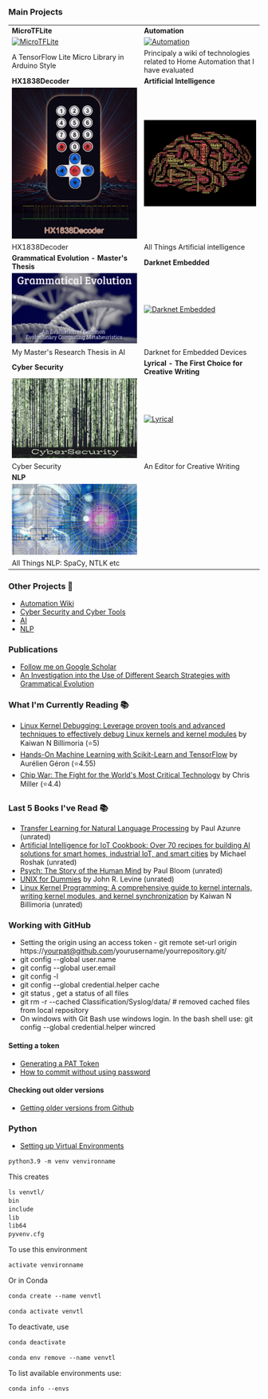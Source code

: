 ### Main Projects ###



|                           |                       |
| ----------------------------------- | ----------------------------------- |
| **MicroTFLite**                     |  **Automation**                     |
| [![MicroTFLite](https://github.com/user-attachments/assets/9c2bd0e8-b827-4340-9ab9-8c6f60741699)](https://github.com/johnosbb/MicroTFLite) | [![Automation](https://github.com/user-attachments/assets/9c9853d7-297f-4614-b642-c10fe6eff995)](https://github.com/johnosbb/Automation/wiki)  |
|        A TensorFlow Lite Micro Library in Arduino Style                                            | Principaly a wiki of technologies related to Home Automation that I have evaluated |
|       **HX1838Decoder**                       | **Artificial Intelligence**          |
| [![HX1838Decoder](https://github.com/johnosbb/hx1838decoder/blob/main/resources/promotionImage.png)](https://github.com/johnosbb/hx1838decoder/blob/main/README.md)  | [![AI](https://github.com/johnosbb/johnosbb/blob/main/mind-544404_1280.png)](https://github.com/johnosbb/Artificial-intelligence) |
|   HX1838Decoder    | All Things Artificial intelligence          |
| **Grammatical Evolution - Master's Thesis** | **Darknet Embedded** |
| [![Thesis](https://github.com/johnosbb/Grammatical-Evolution/blob/main/ga.png)](https://github.com/johnosbb/Grammatical-Evolution) | [![Darknet Embedded](https://github.com/user-attachments/assets/e40d842b-38df-492a-8290-d5111e2a1074)](https://github.com/johnosbb/darknet_embedded) |
| My Master's Research Thesis in AI      | Darknet for Embedded Devices     |
| **Cyber Security** | **Lyrical - The First Choice for Creative Writing**  |
| [![Cyber Security](https://github.com/johnosbb/CyberTools/blob/main/CyberSecurity.jpg)](https://github.com/johnosbb/CyberTools/blob/main/README.md) | [![Lyrical](https://github.com/johnosbb/Lyrical/blob/main/Lyrical.png)](https://github.com/johnosbb/Lyrical) |
| Cyber Security      |  An Editor for Creative Writing    |
| **NLP**  |  |
| [![NLP](https://github.com/johnosbb/johnosbb/blob/main/network-8276891_1920.jpg)](https://github.com/johnosbb/NLP) | |
|   All Things NLP: SpaCy, NTLK etc    |     |



   

### Other Projects 🔭

 - [Automation Wiki](https://github.com/johnosbb/Automation)
 - [Cyber Security and Cyber Tools](https://github.com/johnosbb/CyberTools)
 - [AI](https://github.com/johnosbb/Artificial-intelligence)
 - [NLP](https://github.com/johnosbb/NLP)

   
### Publications
- [Follow me on Google Scholar](https://scholar.google.com/citations?user=JLblTiIAAAAJ&hl=en&oi=sra)
- [An Investigation into the Use of Different Search Strategies with Grammatical Evolution](https://link.springer.com/chapter/10.1007/3-540-45984-7_26)

### What I'm Currently Reading 📚
<!-- GOODREADS-LIST:START -->
- [Linux Kernel Debugging: Leverage proven tools and advanced techniques to effectively debug Linux kernels and kernel modules](https://www.goodreads.com/review/show/5894761870?utm_medium=api&utm_source=rss) by Kaiwan N Billimoria (⭐️5)
- [Hands-On Machine Learning with Scikit-Learn and TensorFlow](https://www.goodreads.com/review/show/4617796276?utm_medium=api&utm_source=rss) by Aurélien Géron (⭐️4.55)
- [Chip War: The Fight for the World's Most Critical Technology](https://www.goodreads.com/review/show/5672653225?utm_medium=api&utm_source=rss) by Chris   Miller (⭐️4.4)
<!-- GOODREADS-LIST:END -->

### Last 5 Books I've Read 📚
<!-- GOODREADS-READ-LIST:START -->
- [Transfer Learning for Natural Language Processing](https://www.goodreads.com/review/show/6403743131?utm_medium=api&utm_source=rss) by Paul Azunre (unrated)
- [Artificial Intelligence for IoT Cookbook: Over 70 recipes for building AI solutions for smart homes, industrial IoT, and smart cities](https://www.goodreads.com/review/show/6086041284?utm_medium=api&utm_source=rss) by Michael Roshak (unrated)
- [Psych: The Story of the Human Mind](https://www.goodreads.com/review/show/5516554930?utm_medium=api&utm_source=rss) by Paul Bloom (unrated)
- [UNIX for Dummies](https://www.goodreads.com/review/show/4709140028?utm_medium=api&utm_source=rss) by John R. Levine (unrated)
- [Linux Kernel Programming: A comprehensive guide to kernel internals, writing kernel modules, and kernel synchronization](https://www.goodreads.com/review/show/5894762742?utm_medium=api&utm_source=rss) by Kaiwan N Billimoria (unrated)
<!-- GOODREADS-READ-LIST:END -->

<!--
**johnosbb/johnosbb** is a ✨ _special_ ✨ repository because its `README.md` (this file) appears on your GitHub profile.

Here are some ideas to get you started:

- 🔭 I’m currently working on ...
- 🌱 I’m currently learning ...
- 👯 I’m looking to collaborate on ...
- 🤔 I’m looking for help with ...
- 💬 Ask me about ...
- 📫 How to reach me: ...
- 😄 Pronouns: ...
- ⚡ Fun fact: ...
-->


### Working with GitHub
* Setting the origin using an access token - git remote set-url origin https://yourpat@github.com/yourusername/yourrepository.git/
* git config --global user.name <yourname>
* git config --global user.email <your email>
* git config -l
* git config --global credential.helper cache
* git status , get a status of all files
* git rm -r --cached Classification/Syslog/data/ # removed cached files from local repository
* On windows with Git Bash use windows login. In the bash shell use:  git config --global credential.helper wincred
    
#### Setting a token
- [Generating a PAT Token](https://github.com/settings/tokens/)
- [How to commit without using password](https://levelup.gitconnected.com/fix-password-authentication-github-3395e579ce74)    
  
    
 #### Checking out older versions
 - [Getting older versions from Github](https://githowto.com/getting_old_versions)

### Python

- [Setting up Virtual Environments](https://www.youtube.com/watch?v=KxvKCSwlUv8)

```txt
python3.9 -m venv venvironname
```
This creates

```txt
ls venvtl/
bin
include
lib
lib64
pyvenv.cfg
```

To use this environment

```txt
activate venvironname
```

Or in Conda

```txt
conda create --name venvtl
```

```txt
conda activate venvtl
```

To deactivate, use 

```txt
conda deactivate
```

```txt
conda env remove --name venvtl
```

To list available environments use:

```txt
conda info --envs
```
